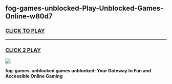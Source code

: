 
## fog-games-unblocked-Play-Unblocked-Games-Online-w80d7
<h3>
<a href="https://premium76.site?title=fog-games-unblocked&ref=25A">CLICK TO PLAY</a></h3>
<hr>

<h3>
<a href="https://premium76.site?title=fog-games-unblocked&ref=25A">CLICK 2 PLAY</a>
  
</h3>

<a href="https://premium76.site?title=fog-games-unblocked&ref=25A"><img src="https://clearcache.store/games.png"></a>


**fog-games-unblocked games unblocked: Your Gateway to Fun and Accessible Online Gaming**
